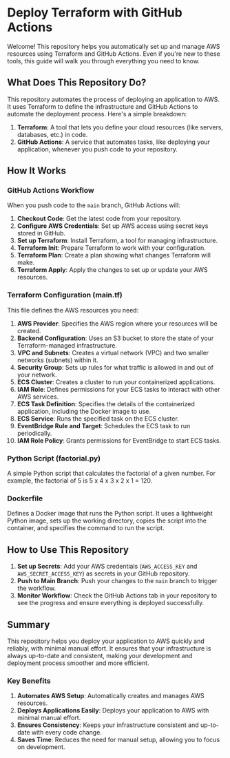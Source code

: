 
# Deploy Terraform with GitHub Actions

Welcome! This repository helps you automatically set up and manage AWS resources using Terraform and GitHub Actions. Even if you're new to these tools, this guide will walk you through everything you need to know.

## What Does This Repository Do?

This repository automates the process of deploying an application to AWS. It uses Terraform to define the infrastructure and GitHub Actions to automate the deployment process. Here's a simple breakdown:

1. **Terraform**: A tool that lets you define your cloud resources (like servers, databases, etc.) in code.
2. **GitHub Actions**: A service that automates tasks, like deploying your application, whenever you push code to your repository.

## How It Works

### GitHub Actions Workflow

When you push code to the `main` branch, GitHub Actions will:

1. **Checkout Code**: Get the latest code from your repository.
2. **Configure AWS Credentials**: Set up AWS access using secret keys stored in GitHub.
3. **Set up Terraform**: Install Terraform, a tool for managing infrastructure.
4. **Terraform Init**: Prepare Terraform to work with your configuration.
5. **Terraform Plan**: Create a plan showing what changes Terraform will make.
6. **Terraform Apply**: Apply the changes to set up or update your AWS resources.

### Terraform Configuration (main.tf)

This file defines the AWS resources you need:

1. **AWS Provider**: Specifies the AWS region where your resources will be created.
2. **Backend Configuration**: Uses an S3 bucket to store the state of your Terraform-managed infrastructure.
3. **VPC and Subnets**: Creates a virtual network (VPC) and two smaller networks (subnets) within it.
4. **Security Group**: Sets up rules for what traffic is allowed in and out of your network.
5. **ECS Cluster**: Creates a cluster to run your containerized applications.
6. **IAM Role**: Defines permissions for your ECS tasks to interact with other AWS services.
7. **ECS Task Definition**: Specifies the details of the containerized application, including the Docker image to use.
8. **ECS Service**: Runs the specified task on the ECS cluster.
9. **EventBridge Rule and Target**: Schedules the ECS task to run periodically.
10. **IAM Role Policy**: Grants permissions for EventBridge to start ECS tasks.

### Python Script (factorial.py)

A simple Python script that calculates the factorial of a given number. For example, the factorial of 5 is 5 x 4 x 3 x 2 x 1 = 120.

### Dockerfile

Defines a Docker image that runs the Python script. It uses a lightweight Python image, sets up the working directory, copies the script into the container, and specifies the command to run the script.

## How to Use This Repository

1. **Set up Secrets**: Add your AWS credentials (`AWS_ACCESS_KEY` and `AWS_SECRET_ACCESS_KEY`) as secrets in your GitHub repository.
2. **Push to Main Branch**: Push your changes to the `main` branch to trigger the workflow.
3. **Monitor Workflow**: Check the GitHub Actions tab in your repository to see the progress and ensure everything is deployed successfully.

## Summary

This repository helps you deploy your application to AWS quickly and reliably, with minimal manual effort. It ensures that your infrastructure is always up-to-date and consistent, making your development and deployment process smoother and more efficient.

### Key Benefits

1. **Automates AWS Setup**: Automatically creates and manages AWS resources.
2. **Deploys Applications Easily**: Deploys your application to AWS with minimal manual effort.
3. **Ensures Consistency**: Keeps your infrastructure consistent and up-to-date with every code change.
4. **Saves Time**: Reduces the need for manual setup, allowing you to focus on development.


